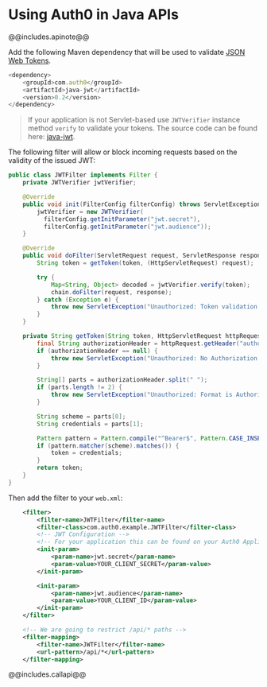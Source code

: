 # Using Auth0 in Java APIs

@@includes.apinote@@

Add the following Maven dependency that will be used to validate [JSON Web Tokens](jwt).

```js
<dependency>
    <groupId>com.auth0</groupId>
    <artifactId>java-jwt</artifactId>
    <version>0.2</version>
</dependency>
```

> If your application is not Servlet-based use `JWTVerifier` instance method `verify` to validate your tokens. The source code can be found here: [java-jwt](https://github.com/auth0/java-jwt).

The following filter will allow or block incoming requests based on the validity of the issued JWT:
```java
public class JWTFilter implements Filter {
    private JWTVerifier jwtVerifier;

    @Override
    public void init(FilterConfig filterConfig) throws ServletException {
        jwtVerifier = new JWTVerifier(
          filterConfig.getInitParameter("jwt.secret"),
          filterConfig.getInitParameter("jwt.audience"));
    }

    @Override
    public void doFilter(ServletRequest request, ServletResponse response, FilterChain chain) throws IOException, ServletException {
        String token = getToken(token, (HttpServletRequest) request);

        try {
            Map<String, Object> decoded = jwtVerifier.verify(token);
            chain.doFilter(request, response);
        } catch (Exception e) {
            throw new ServletException("Unauthorized: Token validation failed", e);
        }
    }

    private String getToken(String token, HttpServletRequest httpRequest) throws ServletException {
        final String authorizationHeader = httpRequest.getHeader("authorization");
        if (authorizationHeader == null) {
            throw new ServletException("Unauthorized: No Authorization header was found");
        }

        String[] parts = authorizationHeader.split(" ");
        if (parts.length != 2) {
            throw new ServletException("Unauthorized: Format is Authorization: Bearer [token]");
        }

        String scheme = parts[0];
        String credentials = parts[1];

        Pattern pattern = Pattern.compile("^Bearer$", Pattern.CASE_INSENSITIVE);
        if (pattern.matcher(scheme).matches()) {
            token = credentials;
        }
        return token;
    }
}
```

Then add the filter to your `web.xml`:

```xml
    <filter>
        <filter-name>JWTFilter</filter-name>
        <filter-class>com.auth0.example.JWTFilter</filter-class>
        <!-- JWT Configuration -->
        <!-- For your application this can be found on your Auth0 Application Settings -->
        <init-param>
            <param-name>jwt.secret</param-name>
            <param-value>YOUR_CLIENT_SECRET</param-value>
        </init-param>

        <init-param>
            <param-name>jwt.audience</param-name>
            <param-value>YOUR_CLIENT_ID</param-value>
        </init-param>
    </filter>

    <!-- We are going to restrict /api/* paths -->
    <filter-mapping>
        <filter-name>JWTFilter</filter-name>
        <url-pattern>/api/*</url-pattern>
    </filter-mapping>
```



@@includes.callapi@@
